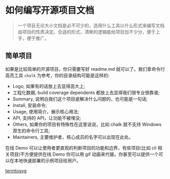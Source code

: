 # 如何编写开源项目文档

> 一个项目无论大小文档是必不可少的，选用什么工具以什么形式来编写文档由项目的性质决定。合适的形式，清晰的逻辑能给项目加不少分，便于上手，便于推广。

## 简单项目

如果是比较简单的开源项目，你只需要写好 readme.md 就可以了。我们拿命令行高亮工具 `chalk` 为参考，你的目录结构可能是这样的:

- Logo, 如果有的话放上去显得高大上;
- 工程化数据, build coverage dependents 都放上去显得我们很专业很靠谱;
- Summary, 说明白我们这个项目是解决什么问题的，也可能是一句话;
- Install, 安装命令;
- Usage, 使用简介，展示核心用法;
- API, 支持的 API，让功能不被埋没;
- Others, 如果你的项目有特殊性在这里说说，比如 chalk 就不支持 Windows 原生的命令行工具;
- Maintainers, 主要维护者，核心成员的名字可以出现在此处。

在线 Demo 可以让使用者更直观的判断项目的功能和边界，有些项目(比如 cli 相关项目)不方便提供在线 Demo 你可以用 gif 动画来代替。你甚至可以提供一个可以在本地快速部署的示例项目给用户。

[termtosvg](https://nbedos.github.io/termtosvg/)
